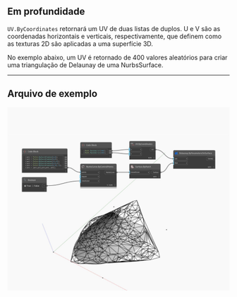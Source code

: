 ## Em profundidade
`UV.ByCoordinates` retornará um UV de duas listas de duplos. U e V são as coordenadas horizontais e verticais, respectivamente, que definem como as texturas 2D são aplicadas a uma superfície 3D.

No exemplo abaixo, um UV é retornado de 400 valores aleatórios para criar uma triangulação de Delaunay de uma NurbsSurface.

___
## Arquivo de exemplo

![ByCoordinates](./Autodesk.DesignScript.Geometry.UV.ByCoordinates_img.jpg)

